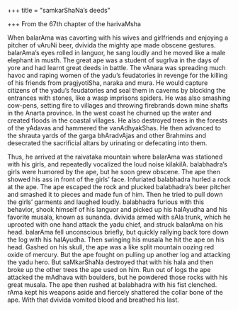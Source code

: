 +++
title = "samkarShaNa’s deeds"

+++
From the 67th chapter of the harivaMsha

When balarAma was cavorting with his wives and girlfriends and enjoying
a pitcher of vAruNi beer, dvivida the mighty ape made obscene gestures.
balarAma’s eyes rolled in languor, he sang loudly and he moved like a
male elephant in musth. The great ape was a student of sugrIva in the
days of yore and had learnt great deeds in battle. The vAnara was
spreading much havoc and raping women of the yadu’s feudatories in
revenge for the killing of his friends from pragjyotiSha, naraka and
mura. He would capture citizens of the yadu’s feudatories and seal them
in caverns by blocking the entrances with stones, like a wasp imprisons
spiders. He was also smashing cow-pens, setting fire to villages and
throwing firebrands down mine shafts in the Anarta province. In the west
coast he churned up the water and created floods in the coastal
villages. He also destroyed trees in the forests of the yAdavas and
hammered the vanAdhyakShas. He then advanced to the shrauta yards of the
garga bhAradvAjas and other Brahmins and desecrated the sacrificial
altars by urinating or defecating into them.

Thus, he arrived at the raivataka mountain where balarAma was stationed
with his girls, and repeatedly vocalized the loud noise kilakilA.
balabhadra’s girls were humored by the ape, but he soon grew obscene.
The ape then showed his ass in front of the girls’ face. Infuriated
balabhadra hurled a rock at the ape. The ape escaped the rock and
plucked balabhadra’s beer pitcher and smashed it to pieces and made fun
of him. Then he tried to pull down the girls’ garments and laughed
loudly. balabhadra furious with this behavior, shook himself of his
languor and picked up his halAyudha and his favorite musala, known as
sunanda. dvivida armed with sAla trunk, which he uprooted with one hand
attack the yadu chief, and struck balarAma on his head. balarAma fell
unconscious briefly, but quickly rallying back tore down the log with
his halAyudha. Then swinging his musala he hit the ape on his head.
Gashed on his skull, the ape was a like split mountain oozing red oxide
of mercury. But the ape fought on pulling up another log and attacking
the yadu hero. But saMkarShaNa destroyed that with his hala and then
broke up the other trees the ape used on him. Run out of logs the ape
attacked the mAdhava with boulders, but he powdered those rocks with his
great musala. The ape then rushed at balabhadra with his fist clenched.
rAma kept his weapons aside and fiercely shattered the collar bone of
the ape. With that dvivida vomited blood and breathed his last.
